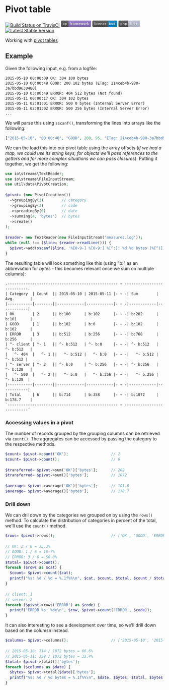 Pivot table
===========

[![Build Status on TravisCI](https://secure.travis-ci.org/xp-forge/pivot.svg)](http://travis-ci.org/xp-forge/pivot)
[![XP Framework Module](https://raw.githubusercontent.com/xp-framework/web/master/static/xp-framework-badge.png)](https://github.com/xp-framework/core)
[![BSD Licence](https://raw.githubusercontent.com/xp-framework/web/master/static/licence-bsd.png)](https://github.com/xp-framework/core/blob/master/LICENCE.md)
[![Required PHP 5.4+](https://raw.githubusercontent.com/xp-framework/web/master/static/php-5_4plus.png)](http://php.net/)
[![Latest Stable Version](https://poser.pugx.org/xp-forge/pivot/version.png)](https://packagist.org/packages/xp-forge/pivot)

Working with [pivot tables](https://en.wikipedia.org/wiki/Pivot_table)

Example
-------
Given the following input, e.g. from a logfile:

```
2015-05-10 00:00:09 OK: 304 100 bytes
2015-05-10 00:00:48 GOOD: 200 102 bytes (ETag: 214ceb4b-980-3a7bbd9630480)
2015-05-10 03:00:49 ERROR: 404 512 bytes (Not found)
2015-05-11 00:00:17 OK: 304 102 bytes
2015-05-11 02:01:01 ERROR: 500 0 bytes (Internal Server Error)
2015-05-11 02:01:02 ERROR: 500 256 bytes (Internal Server Error)
...
```

We will parse this using `sscanf()`, transforming the lines into arrays like the following:

```php
["2015-05-10", "00:00:48", "GOOD", 200, 95, "ETag: 214ceb4b-980-3a7bbd9630480"]
```

We can the load this into our pivot table using the array offsets (*if we had a map, we could use its string keys; for objects we'll pass references to the getters and for more complex situations we can pass closures*). Putting it together, we get the following:

```php
use io\streams\TextReader;
use io\streams\FileInputStream;
use util\data\PivotCreation;

$pivot= (new PivotCreation())
  ->groupingBy(2)        // category
  ->groupingBy(3)        // code
  ->spreadingBy(0)       // date
  ->summing(4, 'bytes')  // bytes
  ->create()
);

$reader= new TextReader(new FileInputStream('measures.log'));
while (null !== ($line= $reader->readLine())) {
  $pivot->add(sscanf($line, '%[0-9-] %[0-9:] %[^:]: %d %d bytes (%[^)])'));
}
```

The resulting table will look something like this (using "b:" as an abbreviation for *bytes* - this becomes relevant once we sum on multiple columns):

```
.------------------------------------------------- ~ ---------------------------.
| Category  | Count  || 2015-05-10 | 2015-05-11 |- ~ -| Sum        | Avg.       |
|-----------|--------||------------|------------|- ~ -|------------|------------|
| OK        | 2      || b:100      | b:102      |- ~ -| b:202      | b:101      |
| GOOD      | 1      || b:102      | b:0        |- ~ -| b:102      | b:102      |
| ERROR     | 3      || b:512      | b:256      |- ~ -| b:768      | b:256      |
| ^- client | ^- 1   || ^- b:512   | ^- b:0     |- ~ -| ^- b:512   | ^- b:512   |
|   ^- 404  |   ^- 1 ||   ^- b:512 |   ^- b:0   |- ~ -|   ^- b:512 |   ^- b:512 |
| ^- server | ^- 2   || ^- b:0     | ^- b:256   |- ~ -| ^- b:256   | ^- b:128   |
|   ^- 500  |   ^- 2 ||   ^- b:0   |   ^- b:256 |- ~ -|   ^- b:256 |  ^- b:128  |
|-----------|--------||------------|------------|- ~ -|------------|------------|
| Total     | 6      || b:714      | b:358      |- ~ -| b:1072     | b:178.7    |
`------------------------------------------------- ~ ---------------------------´
```

### Accessing values in a pivot

The number of records grouped by the grouping columns can be retrieved via `count()`. The aggregates can be accessed by passing the category to the respective methods. 

```php
$count= $pivot->count('OK');                   // 2
$count= $pivot->count();                       // 6

$transferred= $pivot->sum('OK')['bytes'];      // 202
$transferred= $pivot->sum()['bytes'];          // 1072

$average= $pivot->average('OK')['bytes'];      // 101.0
$average= $pivot->average()['bytes'];          // 178.7
```

### Drill down

We can dril down by the categories we grouped on by using the `rows()` method. To calculate the distribution of categories in percent of the total, we'll use the `count()` method.

```php
$rows= $pivot->rows();                         // ['OK', 'GOOD', 'ERROR']

// OK: 2 / 6 = 33.3%
// GOOD: 1 / 6 = 16.7%
// ERROR: 3 / 6 = 50.0%
$total= $pivot->count();
foreach ($rows as $cat) {
  $count= $pivot->count($cat);
  printf("%s: %d / %d = %.1f%%\n", $cat, $count, $total, $count / $total * 100);
}

// client: 1
// server: 2
foreach ($pivot->rows('ERROR') as $code) {
  printf("ERROR %s: %dx\n", $row, $pivot->count('ERROR', $code));
}
```

It can also interesting to see a development over time, so we'll drill down based on the columsn instead.

```php
$columns= $pivot->columns();                   // ['2015-05-10', '2015-05-11']

// 2015-05-10: 714 / 1072 bytes = 66.6%
// 2015-05-11: 358 / 1072 bytes = 33.4%
$total= $pivot->total()['bytes'];
foreach ($columns as $date) {
  $bytes= $pivot->total($date)['bytes'];
  printf("%s: %d / %d bytes = %.1f%%\n", $date, $bytes, $total, $bytes / $total * 100);
}
```

